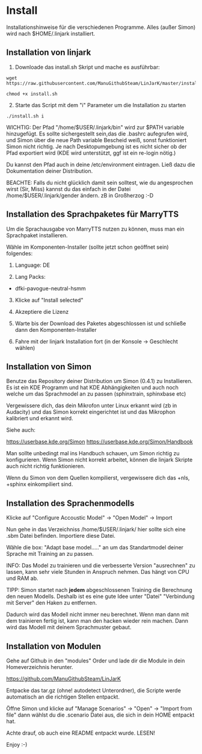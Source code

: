 Install
========

Installationshinweise für die verschiedenen Programme. Alles (außer Simon) wird nach $HOME/.linjark installiert.

Installation von linjark
------------------------

1. Downloade das install.sh Skript und mache es ausführbar:
```
wget https://raw.githubusercontent.com/ManuGithubSteam/LinJarK/master/install.sh

chmod +x install.sh
```
2. Starte das Script mit dem "i" Parameter um die Installation zu starten
```
./install.sh i
```

WICHTIG: Der Pfad "/home/$USER/.linjark/bin" wird zur $PATH variable hinzugefügt. Es sollte sichergestellt sein,das die .bashrc aufegrufen wird, und Simon über die neue Path variable Bescheid weiß, sonst funktioniert Simon nicht richtig.
Je nach Desktopumgebung ist es nicht sicher ob der Pfad exportiert wird (KDE wird unterstützt, ggf ist ein re-login nötig.)

Du kannst den Pfad auch in deine /etc/environment eintragen. Ließ dazu die Dokumentation deiner Distribution.

BEACHTE: Falls du nicht glücklich damit sein solltest, wie du angesprochen wirst (Sir, Miss) kannst du das einfach in der Datei /home/$USER/.linjark/gender ändern. zB in Großherzog :-D

Installation des Sprachpaketes für MarryTTS
-------------------------------------------

Um die Sprachausgabe von MarryTTS nutzen zu können, muss man ein Sprachpaket installieren.

Wähle im Komponenten-Installer (sollte jetzt schon geöffnet sein) folgendes:

1. Language: DE

2. Lang Packs:

 - dfki-pavogue-neutral-hsmm
 
3. Klicke auf "Install selected"

4. Akzeptiere die Lizenz

5. Warte bis der Download des Paketes abgeschlossen ist und schließe dann den Komponenten-Installer

6. Fahre mit der linjark Installation fort (in der Konsole -> Geschlecht wählen)

Installation von Simon
----------------------

Benutze das Repository deiner Distribution um Simon (0.4.1) zu Installieren. Es ist ein KDE Programm und hat KDE Abhängigkeiten und auch noch welche um das Sprachmodel an zu passen (sphinxtrain, sphinxbase etc)

Vergewissere dich, das dein Mikrofon unter Linux erkannt wird (zb in Audacity) und das Simon korrekt eingerichtet ist und das Mikrophon kalibriert und erkannt wird.

Siehe auch: 

https://userbase.kde.org/Simon
https://userbase.kde.org/Simon/Handbook

Man sollte unbedingt mal ins Handbuch schauen, um Simon richtig zu konfigurieren. Wenn Simon nicht korrekt arbeitet, können die linjark Skripte auch nicht richtig funktionieren.

Wenn du Simon von dem Quellen kompilierst, vergewissere dich das +nls, +sphinx einkompiliert sind.

Installation des Sprachenmodells
---------------------------------

Klicke auf "Configure Accoustic Model" -> "Open Model" -> Import

Nun gehe in das Verzeichniss /home/$USER/.linjark/ hier sollte sich eine .sbm Datei befinden. Importiere diese Datei.

Wähle die box: "Adapt base model....." an um das Standartmodel deiner Sprache mit Training an zu passen.

INFO: Das Model zu trainieren und die verbesserte Version "ausrechnen"  zu lassen, kann sehr viele Stunden in Anspruch nehmen. Das hängt von CPU und RAM ab.

TIPP: Simon startet nach __jedem__ abgeschlossenen Training die Berechnung den neuen Modells. Deshalb ist es eine gute Idee unter "Datei" "Verbindung mit Server" den Haken zu entfernen. 

Dadurch wird das Modell nicht immer neu berechnet. 
Wenn man dann mit dem trainieren fertig ist, kann man den hacken wieder rein machen. Dann wird das Modell mit deinem Sprachmuster gebaut.

Installation von Modulen
------------------------

Gehe auf Github in den "modules" Order und lade dir die Module in dein Homeverzeichnis herunter.

https://github.com/ManuGithubSteam/LinJarK

Entpacke das tar.gz (ohne! autodetect Unterordner), die Scripte werde automatisch an die richtigen Stellen entpackt.

Öffne Simon und klicke auf "Manage Scenarios" -> "Open" -> "Import from file" dann wählst du die .scenario Datei aus, die sich in dein HOME entpackt hat.

Achte drauf, ob auch eine README entpackt wurde. LESEN!


Enjoy :-)